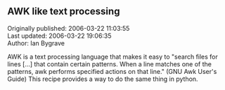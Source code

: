 ## AWK like text processing  
Originally published: 2006-03-22 11:03:55  
Last updated: 2006-03-22 19:06:35  
Author: Ian Bygrave  
  
AWK is a text processing language that makes it easy to "search files for lines [...] that contain certain patterns. When a line matches one of the patterns, awk performs specified actions on that line." (GNU Awk User's Guide)
This recipe provides a way to do the same thing in python.